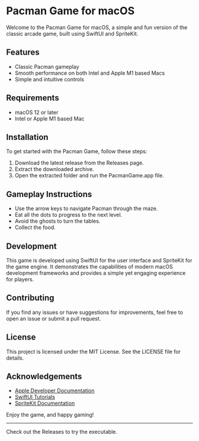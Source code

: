 # Pacman Game for macOS

Welcome to the Pacman Game for macOS, a simple and fun version of the classic arcade game, built using SwiftUI and SpriteKit.

## Features

- Classic Pacman gameplay
- Smooth performance on both Intel and Apple M1 based Macs
- Simple and intuitive controls

## Requirements

- macOS 12 or later
- Intel or Apple M1 based Mac

## Installation

To get started with the Pacman Game, follow these steps:

1. Download the latest release from the Releases page.
2. Extract the downloaded archive.
3. Open the extracted folder and run the PacmanGame.app file.

## Gameplay Instructions

- Use the arrow keys to navigate Pacman through the maze.
- Eat all the dots to progress to the next level.
- Avoid the ghosts to turn the tables.
- Collect the food.

## Development

This game is developed using SwiftUI for the user interface and SpriteKit for the game engine. It demonstrates the capabilities of modern macOS development frameworks and provides a simple yet engaging experience for players.

## Contributing

If you find any issues or have suggestions for improvements, feel free to open an issue or submit a pull request.

## License

This project is licensed under the MIT License. See the LICENSE file for details.

## Acknowledgements

- [Apple Developer Documentation](https://developer.apple.com/documentation/)
- [SwiftUI Tutorials](https://developer.apple.com/tutorials/swiftui)
- [SpriteKit Documentation](https://developer.apple.com/documentation/spritekit)

Enjoy the game, and happy gaming!

---

Check out the Releases to try the executable.
